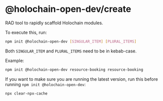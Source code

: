 # @holochain-open-dev/create

RAD tool to rapidly scaffold Holochain modules.

To execute this, run:

```bash
npm init @holochain-open-dev [SINGULAR_ITEM] [PLURAL_ITEMS]
```

Both `SINGULAR_ITEM` and `PLURAL_ITEMS` need to be in kebab-case.

Example:

```bash
npm init @holochain-open-dev resource-booking resource-booking
```


If you want to make sure you are running the latest version, run this before running `npm init @holochain-open-dev`:

```bash
npx clear-npx-cache
```
